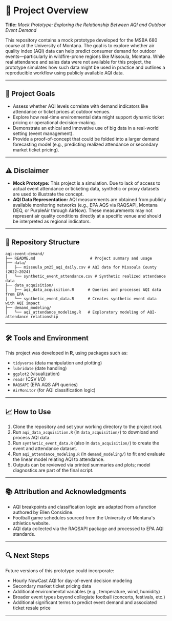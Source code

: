 # 📘 Project Overview

**Title:** *Mock Prototype: Exploring the Relationship Between AQI and Outdoor Event Demand*

This repository contains a mock prototype developed for the MSBA 680 course at the University of Montana. The goal is to explore whether air quality index (AQI) data can help predict consumer demand for outdoor events—particularly in wildfire-prone regions like Missoula, Montana. While real attendance and sales data were not available for this project, the prototype simulates how such data might be used in practice and outlines a reproducible workflow using publicly available AQI data.

---

## 🎯 Project Goals

- Assess whether AQI levels correlate with demand indicators like attendance or ticket prices at outdoor venues.
- Explore how real-time environmental data might support dynamic ticket pricing or operational decision-making.
- Demonstrate an ethical and innovative use of big data in a real-world setting (event management).
- Provide a proof-of-concept that could be folded into a larger demand forecasting model (e.g., predicting realized attendance or secondary market ticket pricing).

---

## ⚠️ Disclaimer

- **Mock Prototype:** This project is a simulation. Due to lack of access to actual event attendance or ticketing data, synthetic or proxy datasets are used to illustrate the concept.
- **AQI Data Representation:** AQI measurements are obtained from publicly available monitoring networks (e.g., EPA AQS via RAQSAPI, Montana DEQ, or PurpleAir through AirNow). These measurements may not represent air quality conditions directly at a specific venue and should be interpreted as regional indicators.

---

## 📁 Repository Structure

```
aqi-event-demand/
├── README.md                        # Project summary and usage
├── data/
│   ├── missoula_pm25_aqi_daily.csv # AQI data for Missoula County (2022–2024)
│   └── synthetic_event_attendance.csv # Synthetic realized attendance data
├── data_acquisition/
│   ├── aqi_data_acquisition.R      # Queries and processes AQI data from EPA
│   └── synthetic_event_data.R      # Creates synthetic event data with AQI impact
├── demand_modeling/
│   └── aqi_attendance_modeling.R   # Exploratory modeling of AQI-attendance relationship
```

---

## 🛠️ Tools and Environment

This project was developed in **R**, using packages such as:
- `tidyverse` (data manipulation and plotting)
- `lubridate` (date handling)
- `ggplot2` (visualization)
- `readr` (CSV I/O)
- `RAQSAPI` (EPA AQS API queries)
- `AirMonitor` (for AQI classification logic)

---

## 📈 How to Use

1. Clone the repository and set your working directory to the project root.
2. Run `aqi_data_acquisition.R` (in `data_acquisition/`) to download and process AQI data.
3. Run `synthetic_event_data.R` (also in `data_acquisition/`) to create the event and attendance dataset.
4. Run `aqi_attendance_modeling.R` (in `demand_modeling/`) to fit and evaluate the linear model relating AQI to attendance.
5. Outputs can be reviewed via printed summaries and plots; model diagnostics are part of the final script.

---

## 📚 Attribution and Acknowledgments

- AQI breakpoints and classification logic are adapted from a function authored by Ellen Considine.
- Football game schedules sourced from the University of Montana's athletics website.
- AQI data collected via the RAQSAPI package and processed to EPA AQI standards.

---

## 🔍 Next Steps

Future versions of this prototype could incorporate:
- Hourly NowCast AQI for day-of-event decision modeling
- Secondary market ticket pricing data
- Additional environmental variables (e.g., temperature, wind, humidity)
- Broader event types beyond collegiate football (concerts, festivals, etc.)
- Additional significant terms to predict event demand and associated ticket resale price

---


